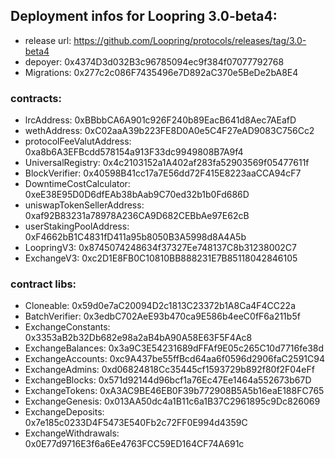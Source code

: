 ## Deployment infos for Loopring 3.0-beta4:
* release url: https://github.com/Loopring/protocols/releases/tag/3.0-beta4    
* depoyer: 0x4374D3d032B3c96785094ec9f384f07077792768  
* Migrations: 0x277c2c086F7435496e7D892aC370e5BeDe2bA8E4  
### contracts:  
* lrcAddress: 0xBBbbCA6A901c926F240b89EacB641d8Aec7AEafD  
* wethAddress: 0xC02aaA39b223FE8D0A0e5C4F27eAD9083C756Cc2  
* protocolFeeValutAddress: 0xa8b6A3EFBcdd578154a913F33dc9949808B7A9f4  
* UniversalRegistry: 0x4c2103152a1A402af283fa52903569f05477611f  
* BlockVerifier: 0x40598B41cc17a7E56dd72F415E8223aaCCA94cF7  
* DowntimeCostCalculator: 0xeE38E95D0D6dfEAb38bAab9C70ed32b1b0Fd686D  
* uniswapTokenSellerAddress: 0xaf92B83231a78978A236CA9D682CEBbAe97E62cB  
* userStakingPoolAddress: 0xF4662bB1C4831fD411a95b8050B3A5998d8A4A5b  
* LoopringV3: 0x8745074248634f37327Ee748137C8b31238002C7  
* ExchangeV3: 0xc2D1E8FB0C10810BB888231E7B85118042846105  

### contract libs:  
* Cloneable: 0x59d0e7aC20094D2c1813C23372b1A8Ca4F4CC22a  
* BatchVerifier: 0x3edbC702AeE93b470ca9E586b4eeC0fF6a211b5f   
* ExchangeConstants: 0x3353aB2b32Db682e98a2aB4bA90A58E63F5F4Ac8  
* ExchangeBalances: 0x3a9C3E54231689dFFAf9E05c265C10d7716fe38d  
* ExchangeAccounts: 0xc9A437be55ffBcd64aa6f0596d2906faC2591C94   
* ExchangeAdmins: 0xd06824818Cc35445cf1593729b892f80f2F04eFf  
* ExchangeBlocks: 0x571d92144d96bcf1a76Ec47Ee1464a552673b67D  
* ExchangeTokens: 0xA3AC9BE46EB0F39b772908B5A5b16eaE188FC765  
* ExchangeGenesis: 0x013AA50dc4a1B11c6a1B37C2961895c9Dc826069  
* ExchangeDeposits: 0x7e185c0233D4F5473E540Fb2c72FF0E994d4359C  
* ExchangeWithdrawals: 0x0E77d9716E3f6a6Ee4763FCC59ED164CF74A691c  



